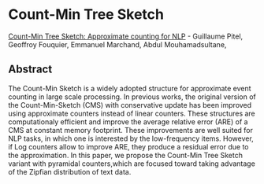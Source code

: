 # Count-Min Tree Sketch
[Count-Min Tree Sketch: Approximate counting for NLP](https://arxiv.org/pdf/1604.05492.pdf) - 
Guillaume Pitel, 
Geoffroy Fouquier, 
Emmanuel Marchand, 
Abdul Mouhamadsultane, 

## Abstract
The Count-Min Sketch is a widely adopted structure for approximate event counting in large scale processing. In previous works, the original version of the Count-Min-Sketch (CMS) with conservative update has been improved using approximate counters instead of linear counters. These structures are computationaly efficient and improve the average relative error (ARE) of a CMS at constant memory footprint. These improvements are well suited for NLP tasks, in which one is interested by the low-frequency items. However, if Log counters allow to improve ARE, they produce a residual error due to the approximation. In this paper, we propose the Count-Min Tree Sketch variant with pyramidal counters,which are focused toward taking advantage of the Zipfian distribution of text data.
